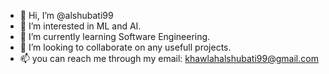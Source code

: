 - 👋 Hi, I’m @alshubati99
- 👀 I’m interested in ML and AI. 
- 🌱 I’m currently learning Software Engineering. 
- 💞️ I’m looking to collaborate on any usefull projects. 
- 📫 you can reach me through my email: khawlahalshubati99@gmail.com

<!---
alshubati99/alshubati99 is a ✨ special ✨ repository because its `README.md` (this file) appears on your GitHub profile.
You can click the Preview link to take a look at your changes.
--->
